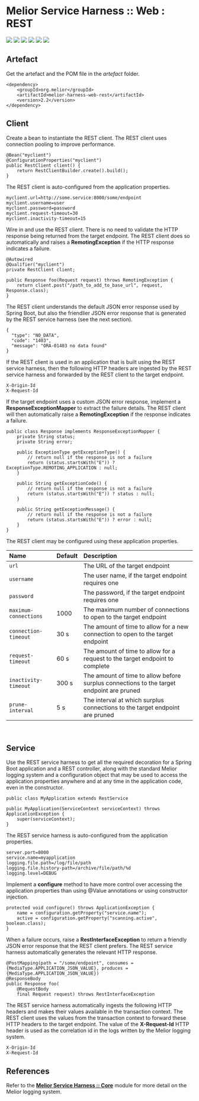 # Melior Service Harness :: Web : REST
<div style="display: inline-block;">
<img src="https://img.shields.io/badge/version-2.2-green?style=for-the-badge"/>
<img src="https://img.shields.io/badge/production-ready-green?style=for-the-badge"/>
<img src="https://img.shields.io/badge/compatibility-spring_boot_2.4.5-green?style=for-the-badge"/>
</div>
<div style="display: inline-block;">
<img src="https://img.shields.io/badge/version-2.3-yellow?style=for-the-badge"/>
<img src="https://img.shields.io/badge/development-busy-yellow?style=for-the-badge"/>
<img src="https://img.shields.io/badge/compatibility-spring_boot_2.4.5-yellow?style=for-the-badge"/>
</div>

## Artefact
Get the artefact and the POM file in the *artefact* folder.
```
<dependency>
    <groupId>org.melior</groupId>
    <artifactId>melior-harness-web-rest</artifactId>
    <version>2.2</version>
</dependency>
```

## Client
Create a bean to instantiate the REST client.  The REST client uses connection pooling to improve performance.
```
@Bean("myclient")
@ConfigurationProperties("myclient")
public RestClient client() {
    return RestClientBuilder.create().build();
}
```

The REST client is auto-configured from the application properties.
```
myclient.url=http://some.service:8000/some/endpoint
myclient.username=user
myclient.password=password
myclient.request-timeout=30
myclient.inactivity-timeout=15
```

Wire in and use the REST client.  There is no need to validate the HTTP response being returned from the target endpoint.  The REST client does so automatically and raises a **RemotingException** if the HTTP response indicates a failure.
```
@Autowired
@Qualifier("myclient")
private RestClient client;

public Response foo(Request request) throws RemotingException {
    return client.post("/path_to_add_to_base_url", request, Response.class);
}
```

The REST client understands the default JSON error response used by Spring Boot, but also the friendlier JSON error response that is generated by the REST service harness (see the next section).
```
{
  "type": "NO_DATA",
  "code": "1403",
  "message": "ORA-01403 no data found"
}
```

If the REST client is used in an application that is built using the REST service harness, then the following HTTP headers are ingested by the REST service harness and forwarded by the REST client to the target endpoint.
```
X-Origin-Id
X-Request-Id
```

If the target endpoint uses a custom JSON error response, implement a **ResponseExceptionMapper** to extract the failure details.  The REST client will then automatically raise a **RemotingException** if the response indicates a failure.
```
public class Response implements ResponseExceptionMapper {
    private String status;
    private String error;

    public ExceptionType getExceptionType() {
        // return null if the response is not a failure
        return (status.startsWith("E")) ? ExceptionType.REMOTING_APPLICATION : null;
    }

    public String getExceptionCode() {
        // return null if the response is not a failure
        return (status.startsWith("E")) ? status : null;
    }

    public String getExceptionMessage() {
        // return null if the response is not a failure
        return (status.startsWith("E")) ? error : null;
    }
}
```

The REST client may be configured using these application properties.

|Name|Default|Description|
|:--------------------|:---|:---|
|`url`||The URL of the target endpoint|
|`username`||The user name, if the target endpoint requires one|
|`password`||The password, if the target endpoint requires one|
|`maximum-connections`|1000|The maximum number of connections to open to the target endpoint|
|`connection-timeout`|30 s|The amount of time to allow for a new connection to open to the target endpoint|
|`request-timeout`|60 s|The amount of time to allow for a request to the target endpoint to complete|
|`inactivity-timeout`|300 s|The amount of time to allow before surplus connections to the target endpoint are pruned|
|`prune-interval`|5 s|The interval at which surplus connections to the target endpoint are pruned|

&nbsp;
## Service
Use the REST service harness to get all the required decoration for a Spring Boot application and a REST controller, along with the standard Melior logging system and a configuration object that may be used to access the application properties anywhere and at any time in the application code, even in the constructor.
```
public class MyApplication extends RestService

public MyApplication(ServiceContext serviceContext) throws ApplicationException {
    super(serviceContext);
}
```

The REST service harness is auto-configured from the application properties.
```
server.port=8000
service.name=myapplication
logging.file.path=/log/file/path
logging.file.history-path=/archive/file/path/%d
logging.level=DEBUG
```

Implement a **configure** method to have more control over accessing the application properties than using @Value annotations or using constructor injection.
```
protected void configure() throws ApplicationException {
    name = configuration.getProperty("service.name");
    active = configuration.getProperty("scanning.active", boolean.class);
}
```

When a failure occurs, raise a **RestInterfaceException** to return a friendly JSON error response that the REST client prefers.  The REST service harness automatically generates the relevant HTTP response.
```
@PostMapping(path = "/some/endpoint", consumes = {MediaType.APPLICATION_JSON_VALUE}, produces = {MediaType.APPLICATION_JSON_VALUE})
@ResponseBody
public Response foo(
    @RequestBody
    final Request request) throws RestInterfaceException
```

The REST service harness automatically ingests the following HTTP headers and makes their values available in the transaction context.  The REST client uses the values from the transaction context to forward these HTTP headers to the target endpoint.  The value of the **X-Request-Id** HTTP header is used as the correlation id in the logs written by the Melior logging system.
```
X-Origin-Id
X-Request-Id
```

## References
Refer to the [**Melior Service Harness :: Core**](https://github.com/MeliorArtefacts/service-harness-core) module for more detail on the Melior logging system.
